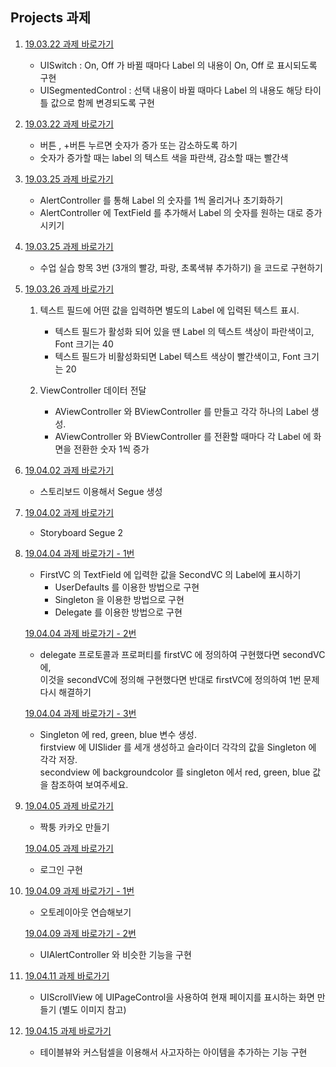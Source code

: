 <h2> Projects 과제 </h2>

1. [19.03.22 과제 바로가기](https://github.com/doyeongkim/FastCampus_iOS_School/tree/master/Daily_Assignments/Project/19.03.22_(UILabel:Switch:SegCtr))
    - UISwitch : On, Off 가 바뀔 때마다 Label 의 내용이 On, Off 로 표시되도록 구현
    - UISegmentedControl : 선택 내용이 바뀔 때마다 Label 의 내용도 해당 타이틀 값으로 함께 변경되도록 구현

2. [19.03.22 과제 바로가기](https://github.com/doyeongkim/FastCampus_iOS_School/tree/master/Daily_Assignments/Project/19.03.22_(plus:minus%20button%20display%20num))
    - 버튼 , +버튼 누르면 숫자가 증가 또는 감소하도록 하기
    - 숫자가 증가할 때는 label 의 텍스트 색을 파란색,   감소할 때는 빨간색

3. [19.03.25 과제 바로가기](https://github.com/doyeongkim/FastCampus_iOS_School/tree/master/Daily_Assignments/Project/19.03.25_(alertController))
    - AlertController 를 통해 Label 의 숫자를 1씩 올리거나 초기화하기
    - AlertController 에 TextField 를 추가해서 Label 의 숫자를 원하는 대로 증가시키기

4. [19.03.25 과제 바로가기](https://github.com/doyeongkim/FastCampus_iOS_School/tree/master/Daily_Assignments/Project/19.03.25_(frame%20vs%20bounds))
    - 수업 실습 항목 3번 (3개의 빨강, 파랑, 초록색뷰 추가하기) 을 코드로 구현하기

5. [19.03.26 과제 바로가기](https://github.com/doyeongkim/FastCampus_iOS_School/tree/master/Daily_Assignments/Project/19.03.26_(TextField:VCDataTransfer))
    1. 텍스트 필드에 어떤 값을 입력하면 별도의 Label 에 입력된 텍스트 표시.
    
        - 텍스트 필드가 활성화 되어 있을 땐 Label 의 텍스트 색상이 파란색이고, Font 크기는 40
        - 텍스트 필드가 비활성화되면 Label 텍스트 색상이 빨간색이고, Font 크기는 20
    
    2. ViewController 데이터 전달
    
        - AViewController 와 BViewController 를 만들고 각각 하나의 Label 생성.
        - AViewController 와 BViewController 를 전환할 때마다 각 Label 에 화면을 전환한 숫자 1씩 증가

6. [19.04.02 과제 바로가기](https://github.com/doyeongkim/FastCampus_iOS_School/tree/master/Daily_Assignments/Project/19.04.02_(Storyboard_Segue))
    - 스토리보드 이용해서 Segue 생성
    
7. [19.04.02 과제 바로가기](https://github.com/doyeongkim/FastCampus_iOS_School/tree/master/Daily_Assignments/Project/19.04.02_(Storyboard_Segue_2))
    - Storyboard Segue 2
    
8. [19.04.04 과제 바로가기 - 1번](https://github.com/doyeongkim/FastCampus_iOS_School/tree/master/Daily_Assignments/Project/19.04.04_(UserDefaults:Singleton:Delegate))
    - FirstVC 의 TextField 에 입력한 값을 SecondVC 의 Label에 표시하기
        - UserDefaults 를 이용한 방법으로 구현
        - Singleton 을 이용한 방법으로 구현
        - Delegate 를 이용한 방법으로 구현

    [19.04.04 과제 바로가기 - 2번](https://github.com/doyeongkim/FastCampus_iOS_School/tree/master/Daily_Assignments/Project/19.04.04_(DelegateReverse))
    - delegate 프로토콜과 프로퍼티를 firstVC 에 정의하여 구현했다면 secondVC에, <br /> 이것을 secondVC에 정의해 구현했다면 반대로 firstVC에 정의하여 1번 문제 다시 해결하기
    
    [19.04.04 과제 바로가기 - 3번](https://github.com/doyeongkim/FastCampus_iOS_School/tree/master/Daily_Assignments/Project/19.04.04_(UISlider))
    - Singleton 에 red, green, blue 변수 생성. <br /> firstview 에 UISlider 를 세개 생성하고 슬라이더 각각의 값을 Singleton 에 각각 저장. <br /> secondview 에 backgroundcolor 를 singleton 에서 red, green, blue 값을 참조하여 보여주세요.
    
9. [19.04.05 과제 바로가기](https://github.com/doyeongkim/FastCampus_iOS_School/tree/master/Daily_Assignments/Project/19.04.05_(Fake_Kakao))
    - 짝퉁 카카오 만들기
    
    [19.04.05 과제 바로가기](https://github.com/doyeongkim/FastCampus_iOS_School/tree/master/Daily_Assignments/Project/19.04.05_(LoginPage))
    - 로그인 구현

10. [19.04.09 과제 바로가기 - 1번](https://github.com/doyeongkim/FastCampus_iOS_School/tree/master/Daily_Assignments/Project/19.04.09_(AutoLayout))
    - 오토레이아웃 연습해보기
    
    [19.04.09 과제 바로가기 - 2번](https://github.com/doyeongkim/FastCampus_iOS_School/blob/master/Daily_Assignments/Project/19.04.09_BogusAlertController/README.md)
    - UIAlertController 와 비슷한 기능을 구현

11. [19.04.11 과제 바로가기](https://github.com/doyeongkim/FastCampus_iOS_School/tree/master/Daily_Assignments/Project/19.04.11_(UIScrollView))
    - UIScrollView 에 UIPageControl을 사용하여 현재 페이지를 표시하는 화면 만들기 (별도 이미지 참고)
    
12. [19.04.15 과제 바로가기](https://github.com/doyeongkim/FastCampus_iOS_School/tree/master/Daily_Assignments/Project/19.04.15_(TableView%20-%20ShoppingItems))
    - 테이블뷰와 커스텀셀을 이용해서 사고자하는 아이템을 추가하는 기능 구현
